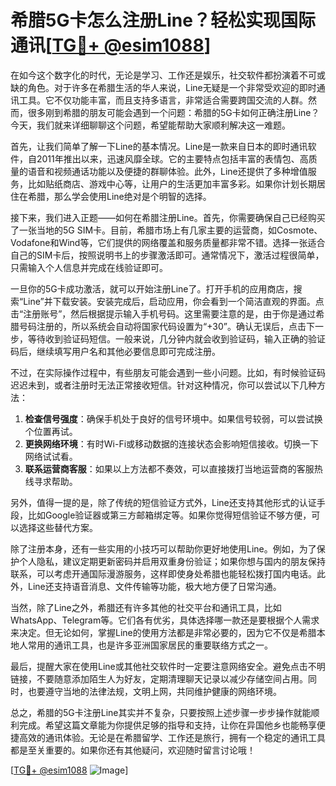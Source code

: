 # 希腊5G卡怎么注册Line？轻松实现国际通讯[[TG💪+ @esim1088](https://t.me/s/esim1088)]

在如今这个数字化的时代，无论是学习、工作还是娱乐，社交软件都扮演着不可或缺的角色。对于许多在希腊生活的华人来说，Line无疑是一个非常受欢迎的即时通讯工具。它不仅功能丰富，而且支持多语言，非常适合需要跨国交流的人群。然而，很多刚到希腊的朋友可能会遇到一个问题：希腊的5G卡如何正确注册Line？今天，我们就来详细聊聊这个问题，希望能帮助大家顺利解决这一难题。

首先，让我们简单了解一下Line的基本情况。Line是一款来自日本的即时通讯软件，自2011年推出以来，迅速风靡全球。它的主要特点包括丰富的表情包、高质量的语音和视频通话功能以及便捷的群聊体验。此外，Line还提供了多种增值服务，比如贴纸商店、游戏中心等，让用户的生活更加丰富多彩。如果你计划长期居住在希腊，那么学会使用Line绝对是个明智的选择。

接下来，我们进入正题——如何在希腊注册Line。首先，你需要确保自己已经购买了一张当地的5G SIM卡。目前，希腊市场上有几家主要的运营商，如Cosmote、Vodafone和Wind等，它们提供的网络覆盖和服务质量都非常不错。选择一张适合自己的SIM卡后，按照说明书上的步骤激活即可。通常情况下，激活过程很简单，只需输入个人信息并完成在线验证即可。

一旦你的5G卡成功激活，就可以开始注册Line了。打开手机的应用商店，搜索“Line”并下载安装。安装完成后，启动应用，你会看到一个简洁直观的界面。点击“注册账号”，然后根据提示输入手机号码。这里需要注意的是，由于你是通过希腊号码注册的，所以系统会自动将国家代码设置为“+30”。确认无误后，点击下一步，等待收到验证码短信。一般来说，几分钟内就会收到验证码，输入正确的验证码后，继续填写用户名和其他必要信息即可完成注册。

不过，在实际操作过程中，有些朋友可能会遇到一些小问题。比如，有时候验证码迟迟未到，或者注册时无法正常接收短信。针对这种情况，你可以尝试以下几种方法：

1. **检查信号强度**：确保手机处于良好的信号环境中。如果信号较弱，可以尝试换个位置再试。
2. **更换网络环境**：有时Wi-Fi或移动数据的连接状态会影响短信接收。切换一下网络试试看。
3. **联系运营商客服**：如果以上方法都不奏效，可以直接拨打当地运营商的客服热线寻求帮助。

另外，值得一提的是，除了传统的短信验证方式外，Line还支持其他形式的认证手段，比如Google验证器或第三方邮箱绑定等。如果你觉得短信验证不够方便，可以选择这些替代方案。

除了注册本身，还有一些实用的小技巧可以帮助你更好地使用Line。例如，为了保护个人隐私，建议定期更新密码并启用双重身份验证；如果你想与国内的朋友保持联系，可以考虑开通国际漫游服务，这样即使身处希腊也能轻松拨打国内电话。此外，Line还支持语音消息、文件传输等功能，极大地方便了日常沟通。

当然，除了Line之外，希腊还有许多其他的社交平台和通讯工具，比如WhatsApp、Telegram等。它们各有优劣，具体选择哪一款还是要根据个人需求来决定。但无论如何，掌握Line的使用方法都是非常必要的，因为它不仅是希腊本地人常用的通讯工具，也是许多亚洲国家居民的重要联络方式之一。

最后，提醒大家在使用Line或其他社交软件时一定要注意网络安全。避免点击不明链接，不要随意添加陌生人为好友，定期清理聊天记录以减少存储空间占用。同时，也要遵守当地的法律法规，文明上网，共同维护健康的网络环境。

总之，希腊的5G卡注册Line其实并不复杂，只要按照上述步骤一步步操作就能顺利完成。希望这篇文章能为你提供足够的指导和支持，让你在异国他乡也能畅享便捷高效的通讯体验。无论是在希腊留学、工作还是旅行，拥有一个稳定的通讯工具都是至关重要的。如果你还有其他疑问，欢迎随时留言讨论哦！

[[TG💪+ @esim1088](https://t.me/s/esim1088) ![Image](https://i.postimg.cc/4NQfJmqS/Snipaste-2025-05-13-00-14-12.png)]